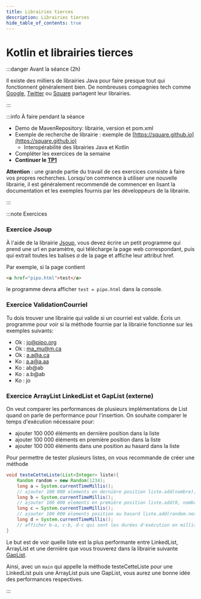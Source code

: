 ```yaml
---
title: Librairies tierces
description: Librairies tierces
hide_table_of_contents: true
---
```


# Kotlin et librairies tierces

<Row>

<Column>

:::danger Avant la séance (2h)

Il existe des milliers de librairies Java pour faire presque tout qui fonctionnent généralement bien. De nombreuses compagnies tech comme [Google](https://github.com/search?q=topic%3Aandroid+org%3Agoogle+fork%3Atrue&type=repositories), [Twitter](https://github.com/Twitter) ou [Square](https://github.com/search?q=topic%3Aandroid+org%3Asquare+fork%3Atrue&type=repositories) partagent leur librairies.

:::

</Column>

<Column>

:::info À faire pendant la séance

- Demo de MavenRepository: librairie, version et pom.xml
- Exemple de recherche de librairie : exemple de [https://square.github.io](https://square.github.io)
  - Interopérabilité des librairies Java et Kotlin
- Compléter les exercices de la semaine
- **Continuer le [TP1](../tp/tp1)**

**Attention** : une grande partie du travail de ces exercices consiste à faire vos propres recherches. Lorsqu'on commence à utiliser une nouvelle librairie, il est généralement recommendé de commencer en lisant la documentation et les exemples fournis par les développeurs de la librairie.

:::

</Column>

</Row>

:::note Exercices

### Exercice Jsoup

À l'aide de la librairie [Jsoup](https://jsoup.org/), vous devez écrire un petit programme qui prend une url en paramètre, qui télécharge la page web correspondant, puis qui extrait toutes les balises *a* de la page et affiche leur attribut href.

Par exemple, si la page contient

```html
<a href="pipo.html">test</a>
```

le programme devra afficher `test = pipo.html` dans la console.

### Exercice ValidationCourriel

Tu dois trouver une librairie qui valide si un courriel est valide. Écris un programme pour voir si la méthode fournie par la librairie fonctionne sur les exemples suivants:

- Ok : jo@pipo.org
- Ok : ma_mu@m.ca
- Ok : a.a@a.ca
- Ko : a.a@a.aa
- Ko : ab@ab
- Ko : a.b@ab
- Ko : jo

### Exercice ArrayList LinkedList et GapList (externe)

On veut comparer les performances de plusieurs implémentations de List quand on parle de performance pour l'insertion.
On souhaite comparer le temps d'exécution nécessaire pour:

- ajouter 100 000 éléments en dernière position dans la liste
- ajouter 100 000 éléments en première position dans la liste
- ajouter 100 000 éléments dans une position au hasard dans la liste

Pour permettre de tester plusieurs listes, on vous recommande de créer une méthode

```java
void testeCetteListe(List<Integer> liste){
    Random random = new Random(1234);
    long a = System.currentTimeMillis();
    // ajouter 100 000 elements en dernière position liste.add(nombre);
    long b = System.currentTimeMillis();
    // ajouter 100 000 elements en première position liste.add(0, nombre);
    long c = System.currentTimeMillis();
    // ajouter 100 000 elements position au hasard liste.add(random.nextInt(liste.size() + 1), nombre);
    long d = System.currentTimeMillis();
    // afficher b-a, c-b, d-c qui sont les durées d'exécution en millisecondes
}
```

Le but est de voir quelle liste est la plus performante entre LinkedList, ArrayList et une dernière que vous trouverez dans la librairie suivante [GapList](http://www.magicwerk.org/page-collections-download.html).

Ainsi, avec un `main` qui appelle la méthode testeCetteListe pour une LinkedList puis une ArrayList puis une GapList, vous aurez une bonne idée des performances respectives.

:::
